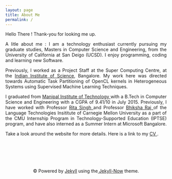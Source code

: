 ```yaml
---
layout: page
title: About Me
permalink: /
---
```


<span style="text-align: justify;">
Hello There ! Thank-you for looking me up. 

A litle about me : I am a technology enthusiast currently pursuing my graduate studies, Masters in Computer Science and Engineering, from the University of California at San Deigo (UCSD). I enjoy programming, coding and learning new Software.


Previously, I worked as a Project Staff at the Super Computing Centre</a>, at the <a href = "http://www.iisc.ernet.in/">Indian Institute of Science</a>, Bangalore. My work here was directed towards Automatic Task Partitioning of OpenCL kernels in Heterogeneous Systems using Supervised Machine Learning Techniques. 


I graduated from <a href = "http://manipal.edu/mu.html"> Manipal Institute of Technology </a> with a B.Tech in Computer Science and Engineering with a CGPA of 9.41/10 in July 2015. Previously, I have worked with Professor <a href ="https://scholar.google.com/citations?user=0lMANmwAAAAJ&hl=en"> Rita Singh </a> and Professor <a href="https://scholar.google.com/citations?user=IWcGY98AAAAJ"> Bhiksha Raj </a> of the Language Technologies Insititute of Carnegie Mellon University as a part of the CMU Internship Program in Technology-Supported Education (IPTSE) program, and have also interned as a Summer Intern at Microsoft Bangalore. 


Take a look around the website for more details. 
Here is a link to my  <a href = "http://tejeswinisundaram.github.io/assets/tejeswini_cv.pdf"> CV </a>.
</span>

<br/>
<br/>
<br/>
<br/>
<br/>

<div class="container" align="center">
<span>&copy; Powered by  <a href="http://jekyllrb.com" rel="nofollow">Jekyll</a> using the<a href="http://www.jekyllnow.com/" rel="no follow"> Jekyll-Now</a> theme.</span>
</div>
